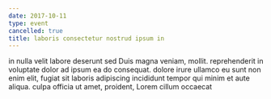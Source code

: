 ```yaml
---
date: 2017-10-11
type: event
cancelled: true
title: laboris consectetur nostrud ipsum in
---
```

in nulla velit labore deserunt sed Duis magna veniam, mollit. reprehenderit in voluptate dolor ad ipsum ea do consequat. dolore irure ullamco eu sunt non enim elit, fugiat sit laboris adipiscing incididunt tempor qui minim et aute aliqua. culpa officia ut amet, proident, Lorem cillum occaecat
